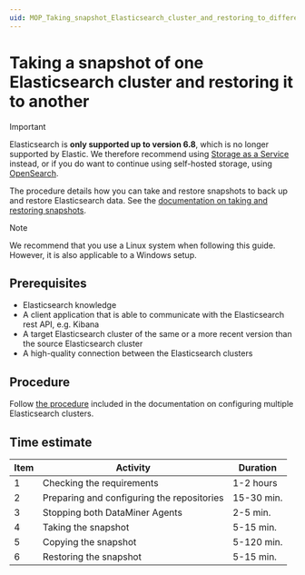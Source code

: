 ```yaml
---
uid: MOP_Taking_snapshot_Elasticsearch_cluster_and_restoring_to_different_cluster
---
```


# Taking a snapshot of one Elasticsearch cluster and restoring it to another

> [!IMPORTANT]
> Elasticsearch is **only supported up to version 6.8**, which is no longer supported by Elastic. We therefore recommend using [Storage as a Service](xref:STaaS) instead, or if you do want to continue using self-hosted storage, using [OpenSearch](xref:OpenSearch_database).

The procedure details how you can take and restore snapshots to back up and restore Elasticsearch data. See the [documentation on taking and restoring snapshots](xref:Configuring_Elasticsearch_backups_Windows_Linux).

> [!NOTE]
> We recommend that you use a Linux system when following this guide. However, it is also applicable to a Windows setup.

## Prerequisites

- Elasticsearch knowledge
- A client application that is able to communicate with the Elasticsearch rest API, e.g. Kibana
- A target Elasticsearch cluster of the same or a more recent version than the source Elasticsearch cluster
- A high-quality connection between the Elasticsearch clusters

## Procedure

Follow [the procedure](xref:Taking_snapshot_Elasticsearch_cluster_and_restoring_to_different_cluster) included in the documentation on configuring multiple Elasticsearch clusters.

## Time estimate

| Item | Activity | Duration |
|--|--|--|
| 1 | Checking the requirements | 1-2 hours |
| 2 | Preparing and configuring the repositories | 15-30 min. |
| 3 | Stopping both DataMiner Agents | 2-5 min. |
| 4 | Taking the snapshot | 5-15 min. |
| 5 | Copying the snapshot | 5-120 min.|
| 6 | Restoring the snapshot | 5-15 min.|
